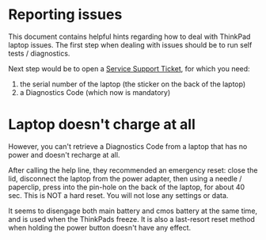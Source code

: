 # Reporting issues

This document contains helpful hints regarding how to deal with ThinkPad laptop issues. The first step when dealing with issues should be to run self tests / diagnostics. 

Next step would be to open a [Service Support Ticket](https://pcsupport.lenovo.com/de/de/warranty-lookup#/), for which you need:

1. the serial number of the laptop (the sticker on the back of the laptop)
2. a Diagnostics Code (which now is mandatory)


# Laptop doesn't charge at all

However, you can't retrieve a Diagnostics Code from a laptop that has no power and doesn't recharge at all. 

After calling the help line, they recommended an emergency reset: close the lid, disconnect the laptop from the power adapter, then using a needle / paperclip, press into the pin-hole on the back of the laptop, for about 40 sec. This is NOT a hard reset. You will not lose any settings or data. 

It seems to disengage both main battery and cmos battery at the same time, and is used when the ThinkPads freeze. It is also a last-resort reset method when holding the power button doesn't have any effect.
